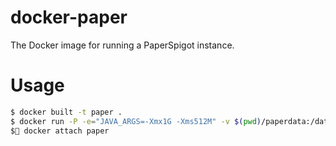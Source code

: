 # docker-paper
The Docker image for running a PaperSpigot instance.

# Usage
```bash
$ docker built -t paper .
$ docker run -P -e="JAVA_ARGS=-Xmx1G -Xms512M" -v $(pwd)/paperdata:/data -itd --name paper paper
$ docker attach paper
```